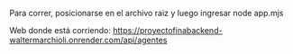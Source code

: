 Para correr, posicionarse en el archivo raiz y luego ingresar node app.mjs

Web donde está corriendo: https://proyectofinabackend-waltermarchioli.onrender.com/api/agentes
